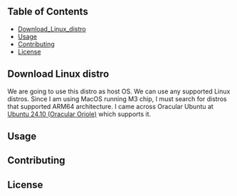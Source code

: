 ## Table of Contents

- [Download_Linux_distro](#download-linux-distro)
- [Usage](#usage)
- [Contributing](#contributing)
- [License](#license)

## Download Linux distro 
We are going to use this distro as host OS. 
We can use any supported Linux distros. Since I am using MacOS running M3 chip, I must search for distros that supported ARM64 architecture. 
I came across Oracular Ubuntu at [Ubuntu 24.10 (Oracular Oriole)](https://cdimage.ubuntu.com/releases/oracular/release/) which supports it.

## Usage

## Contributing

## License

